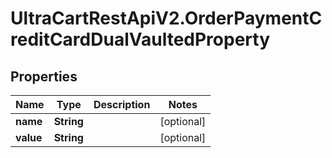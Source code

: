 # UltraCartRestApiV2.OrderPaymentCreditCardDualVaultedProperty

## Properties

Name | Type | Description | Notes
------------ | ------------- | ------------- | -------------
**name** | **String** |  | [optional] 
**value** | **String** |  | [optional] 


